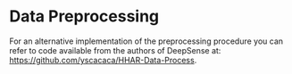 # Data Preprocessing 

For an alternative implementation of the preprocessing procedure you can refer to code available from the
authors of DeepSense at: <https://github.com/yscacaca/HHAR-Data-Process>.